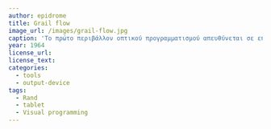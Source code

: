 ```yaml
---
author: epidrome
title: Grail flow 
image_url: /images/grail-flow.jpg
caption: 'Το πρώτο περιβάλλον οπτικού προγραμματισμού απευθύνεται σε επαγγελματίες που δεν γνωρίζουν να γράφουν κώδικα, αλλά γνωρίζουν άριστα την ροή εργασίας της δουλειάς τους, οπότε μπορούν να την περιγράψουν σε ένα ευέλικτο διάγραμμα ροής στον υπολογιστή.'
year: 1964 
license_url: 
license_text: 
categories:
  - tools 
  - output-device
tags:
  - Rand 
  - tablet 
  - Visual programming 
---
```

